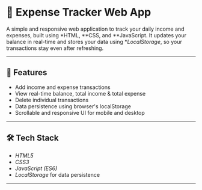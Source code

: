 # 💸 Expense Tracker Web App

A simple and responsive web application to track your daily income and expenses, built using *HTML, **CSS, and **JavaScript. It updates your balance in real-time and stores your data using **LocalStorage*, so your transactions stay even after refreshing.

---

## 🚀 Features

- Add income and expense transactions
- View real-time balance, total income & total expense
- Delete individual transactions
- Data persistence using browser's localStorage
- Scrollable and responsive UI for mobile and desktop

---

## 🛠️ Tech Stack

- *HTML5*  
- *CSS3*  
- *JavaScript (ES6)*  
- *LocalStorage* for data persistence

---
